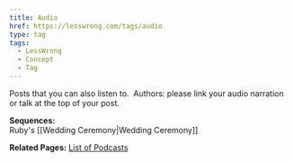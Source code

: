 ```yaml
---
title: Audio
href: https://lesswrong.com/tags/audio
type: tag
tags:
  - LessWrong
  - Concept
  - Tag
---
```


Posts that you can also listen to.  Authors: please link your audio narration or talk at the top of your post.

**Sequences:**  
Ruby's [[Wedding Ceremony|Wedding Ceremony]]

**Related Pages:** [List of Podcasts](https://www.lesswrong.com/tag/list-of-podcasts)